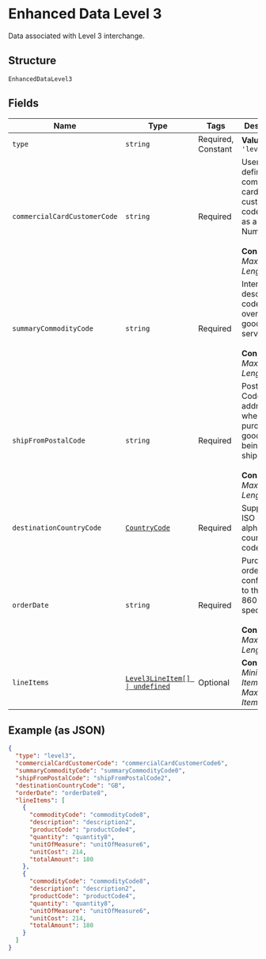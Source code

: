 
# Enhanced Data Level 3

Data associated with Level 3 interchange.

## Structure

`EnhancedDataLevel3`

## Fields

| Name | Type | Tags | Description |
|  --- | --- | --- | --- |
| `type` | `string` | Required, Constant | **Value**: `'level3'` |
| `commercialCardCustomerCode` | `string` | Required | User-defined commercial card customer code, such as a PO Number.<br><br>**Constraints**: *Maximum Length*: `25` |
| `summaryCommodityCode` | `string` | Required | International description code of overall goods or services.<br><br>**Constraints**: *Maximum Length*: `4` |
| `shipFromPostalCode` | `string` | Required | Postal/Zip Code of the address from where the purchased goods are being shipped.<br><br>**Constraints**: *Maximum Length*: `10` |
| `destinationCountryCode` | [`CountryCode`](../../doc/models/country-code.md) | Required | Supported ISO 3166-1 alpha-2 country code. |
| `orderDate` | `string` | Required | Purchase order date, conforming to the ISO-8601 specification.<br><br>**Constraints**: *Maximum Length*: `8` |
| `lineItems` | [`Level3LineItem[] \| undefined`](../../doc/models/level-3-line-item.md) | Optional | **Constraints**: *Minimum Items*: `0`, *Maximum Items*: `50` |

## Example (as JSON)

```json
{
  "type": "level3",
  "commercialCardCustomerCode": "commercialCardCustomerCode6",
  "summaryCommodityCode": "summaryCommodityCode0",
  "shipFromPostalCode": "shipFromPostalCode2",
  "destinationCountryCode": "GB",
  "orderDate": "orderDate8",
  "lineItems": [
    {
      "commodityCode": "commodityCode8",
      "description": "description2",
      "productCode": "productCode4",
      "quantity": "quantity8",
      "unitOfMeasure": "unitOfMeasure6",
      "unitCost": 214,
      "totalAmount": 180
    },
    {
      "commodityCode": "commodityCode8",
      "description": "description2",
      "productCode": "productCode4",
      "quantity": "quantity8",
      "unitOfMeasure": "unitOfMeasure6",
      "unitCost": 214,
      "totalAmount": 180
    }
  ]
}
```

